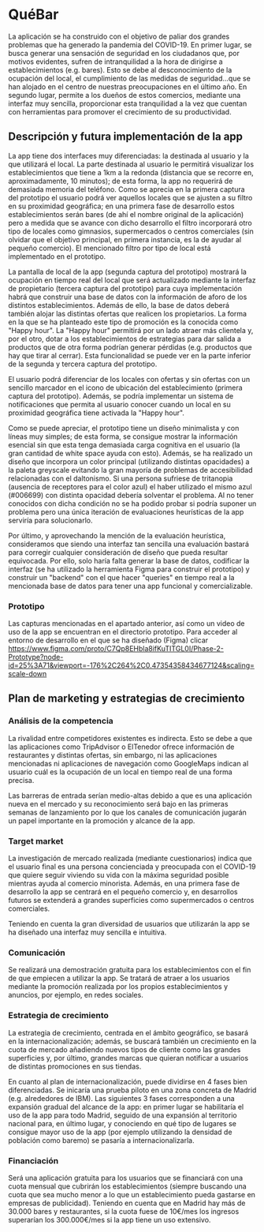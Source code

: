 # QuéBar

La aplicación se ha construido con el objetivo de paliar dos grandes problemas que ha generado la pandemia del COVID-19. En primer lugar, se busca generar una sensación de seguridad en los ciudadanos que, por motivos evidentes, sufren de intranquilidad a la hora de dirigirse a establecimientos (e.g. bares). Esto se debe al desconocimiento de la ocupación del local, el cumplimiento de las medidas de seguridad...que se han alojado en el centro de nuestras preocupaciones en el último año. En segundo lugar, permite a los dueños de estos comercios, mediante una interfaz muy sencilla, proporcionar esta tranquilidad a la vez que cuentan con herramientas para promover el crecimiento de su productividad.

## Descripción y futura implementación de la app

La app tiene dos interfaces muy diferenciadas: la destinada al usuario y la que utilizará el local. La parte destinada al usuario le permitirá visualizar los establecimientos que tiene a 1km a la redonda (distancia que se recorre en, aproximadamente, 10 minutos); de esta forma, la app no requerirá de demasiada memoria del teléfono. Como se aprecia en la primera captura del prototipo el usuario podrá ver aquellos locales que se ajusten a su filtro en su proximidad geográfica; en una primera fase de desarrollo estos establecimientos serán bares (de ahí el nombre original de la aplicación) pero a medida que se avance con dicho desarrollo el filtro incorporará otro tipo de locales como gimnasios, supermercados o centros comerciales (sin olvidar que el objetivo principal, en primera instancia, es la de ayudar al pequeño comercio). El mencionado filtro por tipo de local está implementado en el prototipo.

La pantalla de local de la app (segunda captura del prototipo) mostrará la ocupación en tiempo real del local que será actualizado mediante la interfaz de propietario (tercera captura del prototipo) para cuya implementación habrá que construir una base de datos con la información de aforo de los distintos establecimientos. Además de ello, la base de datos deberá también alojar las distintas ofertas que realicen los propietarios. La forma en la que se ha planteado este tipo de promoción es la conocida como "Happy hour". La "Happy hour" permitirá por un lado atraer más clientela y, por el otro, dotar a los establecimientos de estrategias para dar salida a productos que de otra forma podrían generar pérdidas (e.g. productos que hay que tirar al cerrar). Esta funcionalidad se puede ver en la parte inferior de la segunda y tercera captura del prototipo.

El usuario podrá diferenciar de los locales con ofertas y sin ofertas con un sencillo marcador en el icono de ubicación del establecimiento (primera captura del prototipo). Además, se podría implementar un sistema de notificaciones que permita al usuario conocer cuando un local en su proximidad geográfica tiene activada la "Happy hour".

Como se puede apreciar, el prototipo tiene un diseño minimalista y con líneas muy simples; de esta forma, se consigue mostrar la información esencial sin que esta tenga demasiada carga cognitiva en el usuario (la gran cantidad de white space ayuda con esto). Además, se ha realizado un diseño que incorpora un color principal (utilizando distintas opacidades) a la paleta greyscale evitando la gran mayoría de problemas de accesibilidad relacionadas con el daltonismo. Si una persona sufriese de tritanopia (ausencia de receptores para el color azul) el haber utilizado el mismo azul (#006699) con distinta opacidad debería solventar el problema. Al no tener conocidos con dicha condición no se ha podido probar si podría suponer un problema pero una única iteración de evaluaciones heurísticas de la app serviría para solucionarlo.

Por último, y aprovechando la mención de la evaluación heurística, consideramos que siendo una interfaz tan sencilla una evaluación bastará para corregir cualquier consideración de diseño que pueda resultar equivocada. Por ello, solo haría falta generar la base de datos, codificar la interfaz (se ha utilizado la herramienta Figma para construir el prototipo) y construir un "backend" con el que hacer "queries" en tiempo real a la mencionada base de datos para tener una app funcional y comercializable.

### Prototipo

Las capturas mencionadas en el apartado anterior, así como un video de uso de la app se encuentran en el directorio prototipo. Para acceder al entorno de desarrollo en el que se ha diseñado (Figma) clicar https://www.figma.com/proto/C7Qp8EHbla8ifKuTITGL0I/Phase-2-Prototype?node-id=25%3A71&viewport=-176%2C264%2C0.47354358434677124&scaling=scale-down

## Plan de marketing y estrategias de crecimiento

### Análisis de la competencia

La rivalidad entre competidores existentes es indirecta. Esto se debe a que las aplicaciones como TripAdvisor o ElTenedor ofrece información de restaurantes y distintas ofertas, sin embargo, ni las aplicaciones mencionadas ni aplicaciones de navegación como GoogleMaps indican al usuario cuál es la ocupación de un local en tiempo real de una forma precisa.

Las barreras de entrada serían medio-altas debido a que es una aplicación nueva en el mercado y su reconocimiento será bajo en las primeras semanas de lanzamiento por lo que los canales de comunicación jugarán un papel importante en la promoción y alcance de la app.

### Target market

La investigación de mercado realizada (mediante cuestionarios) indica que el usuario final es una persona concienciada y preocupada con el COVID-19 que quiere seguir viviendo su vida con la máxima seguridad posible mientras ayuda al comercio minorista. Además, en una primera fase de desarrollo la app se centrará en el pequeño comercio y, en desarrollos futuros se extenderá a grandes superficies como supermercados o centros comerciales.

Teniendo en cuenta la gran diversidad de usuarios que utilizarán la app se ha diseñado una interfaz muy sencilla e intuitiva.

### Comunicación

Se realizará una demostración gratuita para los establecimientos con el fin de que empiecen a utilizar la app. Se tratará de atraer a los usuarios mediante la promoción realizada por los propios establecimientos y anuncios, por ejemplo, en redes sociales.

### Estrategia de crecimiento

La estrategia de crecimiento, centrada en el ámbito geográfico, se basará en la internacionalización; además, se buscará también un crecimiento en la cuota de mercado añadiendo nuevos tipos de cliente como las grandes superficies y, por último, grandes marcas que quieran notificar a usuarios de distintas promociones en sus tiendas.

En cuanto al plan de internacionalización, puede dividirse en 4 fases bien diferenciadas. Se inicaría una prueba piloto en una zona concreta de Madrid (e.g. alrededores de IBM). Las siguientes 3 fases corresponden a una expansión gradual del alcance de la app: en primer lugar se habilitaría el uso de la app para todo Madrid, seguido de una expansión al territorio nacional para, en último lugar, y conociendo en qué tipo de lugares se consigue mayor uso de la app (por ejemplo utilizando la densidad de población como baremo) se pasaría a internacionalizarla.


### Financiación

Será una aplicación gratuita para los usuarios que se financiará con una cuota mensual que cubrirán los establecimientos (siempre buscando una cuota que sea mucho menor a lo que un establecimiento pueda gastarse en empresas de publicidad). Teniendo en cuenta que en Madrid hay más de 30.000 bares y restaurantes, si la cuota fuese de 10€/mes los ingresos superarían los 300.000€/mes si la app tiene un uso extensivo.
